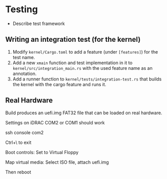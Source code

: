 # Testing

* Describe test framework


## Writing an integration test (for the kernel)

1. Modify `kernel/Cargo.toml` to add a feature (under `[features]`) for the test name.
2. Add a new `xmain` function and test implementation in it to `kernel/src/integration_main.rs` with the used feature name as an annotation.
3. Add a runner function to `kernel/tests/integration-test.rs` that builds the kernel with the cargo feature and runs it.

## Real Hardware

Build produces an uefi.img FAT32 file that can be loaded on real hardware.

Settings on iDRAC
COM2 or COM1 should work

ssh <idrac ip>
console com2

Ctrl+\ to exit


Boot controls:
Set to Virtual Floppy

Map virtual media: Select ISO file, attach uefi.img

Then reboot